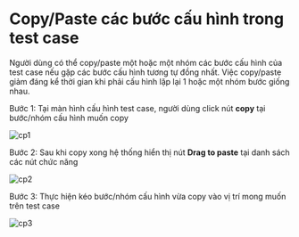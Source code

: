 # Copy/Paste các bước cấu hình trong test case

Người dùng có thể copy/paste một hoặc một nhóm các bước cấu hình của test case nếu gặp các bước cấu hình tương tự đồng nhất. Việc copy/paste giảm đáng kể thời gian khi phải cấu hình lặp lại 1 hoặc một nhóm bước giống nhau. 

Bước 1: Tại màn hình cấu hình test case, người dùng click nút **copy** tại bước/nhóm cấu hình muốn copy

![cp1](/test-framework-api/guest/doc-file/doc-file/3dd8b73b-ee21-45b3-8ced-a2dd946a9c7d/cp1.png)

Bước 2: Sau khi copy xong hệ thống hiển thị nút **Drag to paste** tại danh sách các nút chức năng 

![cp2](/test-framework-api/guest/doc-file/doc-file/ae7a9ec4-a045-4b5f-b094-ae2000b29a37/cp2.png)

Bước 3: Thực hiện kéo bước/nhóm cấu hình vừa copy vào vị trí mong muốn trên test case

![cp3](/test-framework-api/guest/doc-file/doc-file/9191c56c-65ed-4ccb-9bf8-39d0b5f16900/cp.paste.gif)

